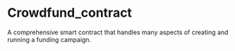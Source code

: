# Crowdfund_contract
A comprehensive smart contract that handles many aspects of creating and running a funding campaign. 
